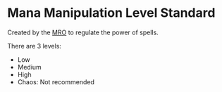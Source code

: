 # Mana Manipulation Level Standard

Created by the [MRO](./mro.md) to regulate the power of spells.

There are 3 levels:
- Low
- Medium
- High
- Chaos: Not recommended